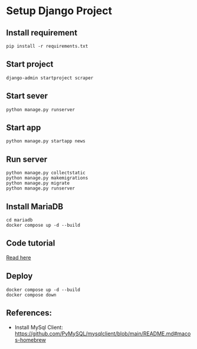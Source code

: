 # Setup Django Project

## Install requirement
    pip install -r requirements.txt

## Start project
    django-admin startproject scraper

## Start sever
    python manage.py runserver

## Start app
    python manage.py startapp news

## Run server
    python manage.py collectstatic
    python manage.py makemigrations
    python manage.py migrate
    python manage.py runserver

## Install MariaDB
    cd mariadb
    docker compose up -d --build

## Code tutorial
    
[Read here](Tutorial.md)

## Deploy
    docker compose up -d --build
    docker compose down


## References:
- Install MySql Client: https://github.com/PyMySQL/mysqlclient/blob/main/README.md#macos-homebrew
